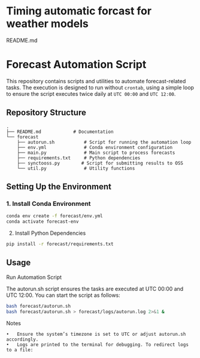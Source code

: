 # Timing automatic forcast for weather models

README.md

# Forecast Automation Script

This repository contains scripts and utilities to automate forecast-related tasks. The execution is designed to run without `crontab`, using a simple loop to ensure the script executes twice daily at `UTC 00:00` and `UTC 12:00`.

## Repository Structure
```text
.
├── README.md            # Documentation
└── forecast
    ├── autorun.sh           # Script for running the automation loop
    ├── env.yml              # Conda environment configuration
    ├── main.py              # Main script to process forecasts
    ├── requirements.txt     # Python dependencies
    ├── synctooss.py        # Script for submitting results to OSS
    └── util.py              # Utility functions
```
## Setting Up the Environment

### 1. Install Conda Environment
```bash
conda env create -f forecast/env.yml
conda activate forecast-env
```
2. Install Python Dependencies
```bash
pip install -r forecast/requirements.txt
```
## Usage

Run Automation Script

The autorun.sh script ensures the tasks are executed at UTC 00:00 and UTC 12:00. You can start the script as follows:
```bash
bash forecast/autorun.sh
bash forecast/autorun.sh > forecast/logs/autorun.log 2>&1 &
```

Notes

	•	Ensure the system’s timezone is set to UTC or adjust autorun.sh accordingly.
	•	Logs are printed to the terminal for debugging. To redirect logs to a file:

